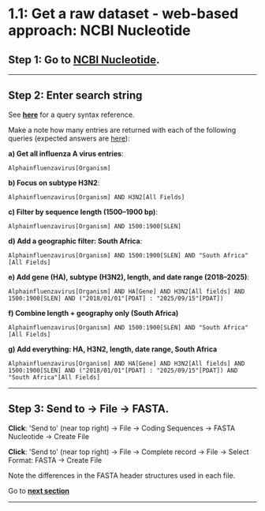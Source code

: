 # 1.1: Get a raw dataset - web-based approach: NCBI Nucleotide

## Step 1: Go to **[NCBI Nucleotide](https://www.ncbi.nlm.nih.gov/nuccore)**.

* * * * *

## Step 2: Enter search string

See **[here](https://www.ncbi.nlm.nih.gov/books/NBK49540/)** for a query syntax reference.

Make a note how many entries are returned with each of the following queries (expected answers are [here](https://github.com/giffordlabcvr/african-stars-flu-refset-workshop/blob/main/tutorial/appendices/answers-to-exercises.md)): 

**a) Get all influenza A virus entries**:

```
Alphainfluenzavirus[Organism]
```
**b) Focus on subtype H3N2**:

```
Alphainfluenzavirus[Organism] AND H3N2[All Fields]
```

**c) Filter by sequence length (1500–1900 bp)**:

```
Alphainfluenzavirus[Organism] AND 1500:1900[SLEN]
```
**d) Add a geographic filter: South Africa**:

```
Alphainfluenzavirus[Organism] AND 1500:1900[SLEN] AND "South Africa"[All Fields]
```

**e) Add gene (HA), subtype (H3N2), length, and date range (2018–2025)**:

```
Alphainfluenzavirus[Organism] AND HA[Gene] AND H3N2[All fields] AND 1500:1900[SLEN] AND ("2018/01/01"[PDAT] : "2025/09/15"[PDAT])
```

**f) Combine length + geography only (South Africa)**

```
Alphainfluenzavirus[Organism] AND 1500:1900[SLEN] AND "South Africa"[All Fields]
```

**g) Add everything: HA, H3N2, length, date range, South Africa**

```
Alphainfluenzavirus[Organism] AND HA[Gene] AND H3N2[All fields] AND 1500:1900[SLEN] AND ("2018/01/01"[PDAT] : "2025/09/15"[PDAT]) AND "South Africa"[All Fields]
```
* * * * *

## Step 3: Send to → File → FASTA.

**Click**: 'Send to' (near top right) -> File -> Coding Sequences -> FASTA Nucleotide -> Create File

**Click**: 'Send to' (near top right) -> File -> Complete record -> File -> Select Format: FASTA -> Create File

Note the differences in the FASTA header structures used in each file.

Go to **[next section](https://github.com/giffordlabcvr/african-stars-flu-refset-workshop/blob/main/tutorial/1.2-get-raw-data-cli-ncbi.md)**

* * * * *

